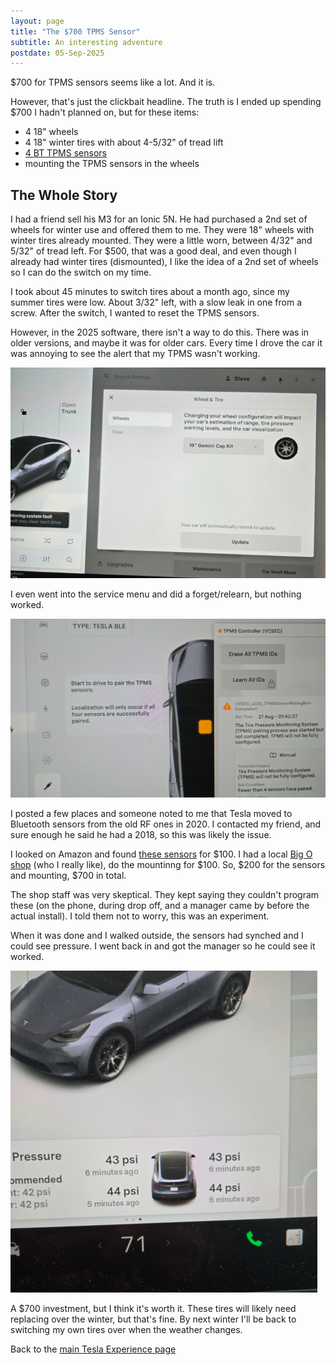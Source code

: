 ```yaml
---
layout: page
title: "The $700 TPMS Sensor"
subtitle: An interesting adventure
postdate: 05-Sep-2025
---
```


$700 for TPMS sensors seems like a lot. And it is.

However, that's just the clickbait headline. The truth is I ended up spending $700 I hadn't planned on, but for these items:
- 4 18" wheels
- 4 18" winter tires with about 4-5/32" of tread lift
- [4 BT TPMS sensors](https://amzn.to/3V2Mwpb)
- mounting the TPMS sensors in the wheels

## The Whole Story

I had a friend sell his M3 for an Ionic 5N. He had purchased a 2nd set of wheels for winter use and offered them to me. They were 18" wheels with winter tires already mounted. They were a little worn, between 4/32" and 5/32" of tread left. For $500, that was a good deal, and even though I already had winter tires (dismounted), I like the idea of a 2nd set of wheels so I can do the switch on my time.

I took about 45 minutes to switch tires about a month ago, since my summer tires were low. About 3/32" left, with a slow leak in one from a screw. After the switch, I wanted to reset the TPMS sensors.

However, in the 2025 software, there isn't a way to do this. There was in older versions, and maybe it was for older cars. Every time I drove the car it was annoying to see the alert that my TPMS wasn't working.

![TPMS Alert](/assets/img/cars/tpms1.png)

I even went into the service menu and did a forget/relearn, but nothing worked.

![TPMS in Service menu](/assets/img/cars/tpms2.png)

I posted a few places and someone noted to me that Tesla moved to Bluetooth sensors from the old RF ones in 2020. I contacted my friend, and sure enough he said he had a 2018, so this was likely the issue.

I looked on Amazon and found [these sensors](https://amzn.to/3V2ZxiI) for $100. I had a local [Big O shop](https://www.bigotires.com/) (who I really like), do the mountinng for $100. So, $200 for the sensors and mounting, $700 in total.

The shop staff was very skeptical. They kept saying they couldn't program these (on the phone, during drop off, and a manager came by before the actual install). I told them not to worry, this was an experiment.

When it was done and I walked outside, the sensors had synched and I could see pressure. I went back in and got the manager so he could see it worked.

![TPMS working](/assets/img/cars/tpms3.png)

A $700 investment, but I think it's worth it. These tires will likely need replacing over the winter, but that's fine. By next winter I'll be back to switching my own tires over when the weather changes.

Back to the [main Tesla Experience page](/projects/tesla/theteslaexperience/)
